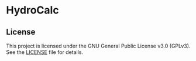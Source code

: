 # HydroCalc

## License

This project is licensed under the GNU General Public License v3.0 (GPLv3). See the [LICENSE](LICENSE) file for details.
